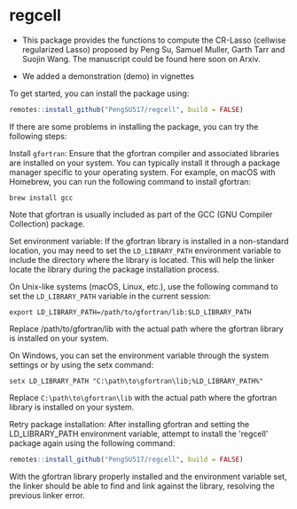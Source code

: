 # regcell

- This package provides the functions to compute the CR-Lasso (cellwise regularized Lasso) proposed by Peng Su, Samuel Muller, Garth Tarr and Suojin Wang. The manuscript could be found here soon on Arxiv.

- We added a demonstration (demo) in vignettes

To get started, you can install the package using:

```r
remotes::install_github("PengSU517/regcell", build = FALSE)
```

If there are some problems in installing the package, you can try the following steps:

Install `gfortran`: Ensure that the gfortran compiler and associated libraries are installed on your system. You can typically install it through a package manager specific to your operating system. For example, on macOS with Homebrew, you can run the following command to install gfortran:

```
brew install gcc
```

Note that gfortran is usually included as part of the GCC (GNU Compiler Collection) package.

Set environment variable: If the gfortran library is installed in a non-standard location, you may need to set the `LD_LIBRARY_PATH` environment variable to include the directory where the library is located. This will help the linker locate the library during the package installation process.

On Unix-like systems (macOS, Linux, etc.), use the following command to set the `LD_LIBRARY_PATH` variable in the current session:

```
export LD_LIBRARY_PATH=/path/to/gfortran/lib:$LD_LIBRARY_PATH
```

Replace /path/to/gfortran/lib with the actual path where the gfortran library is installed on your system.


On Windows, you can set the environment variable through the system settings or by using the setx command:

```
setx LD_LIBRARY_PATH "C:\path\to\gfortran\lib;%LD_LIBRARY_PATH%"
```

Replace `C:\path\to\gfortran\lib` with the actual path where the gfortran library is installed on your system.

Retry package installation: After installing gfortran and setting the LD_LIBRARY_PATH environment variable, attempt to install the 'regcell' package again using the following command:

```r
remotes::install_github("PengSU517/regcell", build = FALSE)
```

With the gfortran library properly installed and the environment variable set, the linker should be able to find and link against the library, resolving the previous linker error.
